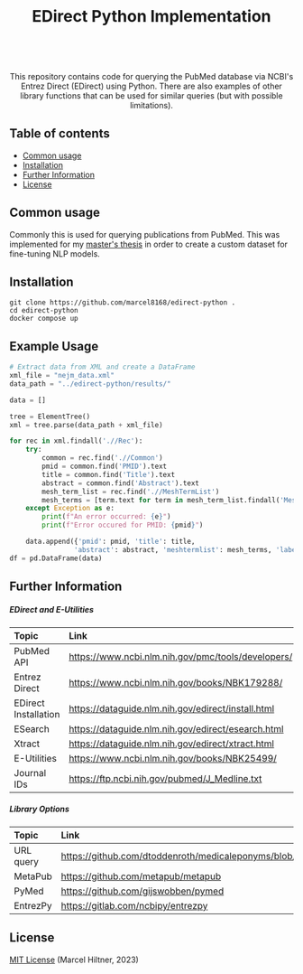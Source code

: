 <h1 align="center">
  <br>
   <p>EDirect Python Implementation</p>
  <br>
</h1>
<p align="center">
This repository contains code for querying the PubMed database via NCBI's Entrez Direct (EDirect) using Python. There are also examples of other library functions that can be used for similar queries (but with possible limitations).
</p>

## Table of contents

* [Common usage](#common-usage)
* [Installation](#installation)
* [Further Information](#further-information)
* [License](#licence)

## Common usage
Commonly this is used for querying publications from PubMed. This was implemented for my [master's thesis](https://github.com/marcel8168/medtextclassifier) in order to create a custom dataset for fine-tuning NLP models.

## Installation
```shell
git clone https://github.com/marcel8168/edirect-python .
cd edirect-python
docker compose up
```

## Example Usage
```python
# Extract data from XML and create a DataFrame
xml_file = "nejm_data.xml"
data_path = "../edirect-python/results/"

data = []

tree = ElementTree()
xml = tree.parse(data_path + xml_file)

for rec in xml.findall('.//Rec'):
    try: 
        common = rec.find('.//Common')
        pmid = common.find('PMID').text
        title = common.find('Title').text
        abstract = common.find('Abstract').text
        mesh_term_list = rec.find('.//MeshTermList')
        mesh_terms = [term.text for term in mesh_term_list.findall('MeshTerm')]
    except Exception as e:
        print(f"An error occurred: {e}")
        print(f"Error occured for PMID: {pmid}")

    data.append({'pmid': pmid, 'title': title,
                'abstract': abstract, 'meshtermlist': mesh_terms, 'label': 0})
df = pd.DataFrame(data)
```

## Further Information
##### EDirect and E-Utilities
|Topic|Link|
|:-----|:--------|
|PubMed API|https://www.ncbi.nlm.nih.gov/pmc/tools/developers/|
|Entrez Direct|https://www.ncbi.nlm.nih.gov/books/NBK179288/|
|EDirect Installation|https://dataguide.nlm.nih.gov/edirect/install.html|
|ESearch|https://dataguide.nlm.nih.gov/edirect/esearch.html|
|Xtract|https://dataguide.nlm.nih.gov/edirect/xtract.html|
|E-Utilities|https://www.ncbi.nlm.nih.gov/books/NBK25499/|
|Journal IDs|https://ftp.ncbi.nih.gov/pubmed/J_Medline.txt|
##### Library Options
|Topic|Link|
|:-----|:--------|
|URL query|https://github.com/dtoddenroth/medicaleponyms/blob/main/downloadabstracts/pubmedcache.py|
|MetaPub|https://github.com/metapub/metapub|
|PyMed|https://github.com/gijswobben/pymed|
|EntrezPy|https://gitlab.com/ncbipy/entrezpy|

## License

[MIT License](LICENSE) (Marcel Hiltner, 2023)
